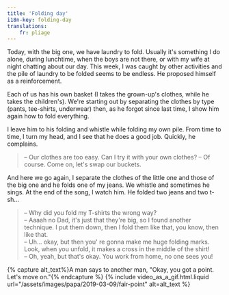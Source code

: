 ```yaml
---
title: 'Folding day'
i18n-key: folding-day
translations:
    fr: pliage
---
```


Today, with the big one, we have laundry to fold. Usually it's something I do
alone, during lunchtime, when the boys are not there, or with my wife at night
chatting about our day. This week, I was caught by other activities and the pile
of laundry to be folded seems to be endless. He proposed himself as a
reinforcement.

Each of us has his own basket (I takes the grown-up's clothes, while he takes
the children's). We're starting out by separating the clothes by type (pants,
tee-shirts, underwear) then, as he forgot since last time, I show him again how
to fold everything.

I leave him to his folding and whistle while folding my own pile. From time to
time, I turn my head, and I see that he does a good job. Quickly, he complains.

> – Our clothes are too easy. Can I try it with your own clothes? – Of course.
> Come on, let's swap our buckets.

And here we go again, I separate the clothes of the little one and those of the
big one and he folds one of my jeans. We whistle and sometimes he sings. At the
end of the song, I watch him. He folded two jeans and two t-sh…

> – Why did you fold my T-shirts the wrong way?  
> – Aaaah no Dad, it's just that they're big, so I found another technique. I
> put them down, then I fold them like that, you know, then like that.  
> – Uh... okay, but then you' re gonna make me huge folding marks. Look, when
> you unfold, it makes a cross in the middle of the shirt!  
> – Oh, yeah, but that's okay. You work from home, no one sees you!

{% capture alt_text%}A man says to another man, "Okay, you got a point. Let's
move on."{% endcapture %} {% include video_as_a_gif.html.liquid
url="/assets/images/papa/2019-03-09/fair-point"
alt=alt_text
%}
